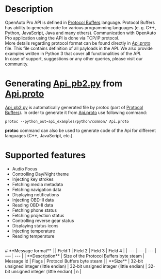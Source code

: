 # **Description**
OpenAuto Pro API is defined in [Protocol Buffers](https://developers.google.com/protocol-buffers/docs/overview) language. Protocol Buffers has ability to generate code for various programming languages (e. g. C++, Python, JavaScript, Java and many others). Communication with OpenAuto Pro application using the API is done via TCP/IP protocol.
<br />
More details regarding protocol format can be found directly in [Api.proto](Api.proto) file. This file contains definition of all payloads in the API. We also provide examples written in Python 3 that cover all functionalities of the API.
<br />
In case of support, suggestions or any other queries, please visit our [community](https://www.bluewavestudio.io/community/).
<br />
# **Generating [Api_pb2.py](api_examples/python/common/Api_pb2.py) from [Api.proto](Api.proto)**
[Api_pb2.py](api_examples/python/common/Api_pb2.py) is automatically generated file by protoc (part of [Protocol Buffers](https://developers.google.com/protocol-buffers/docs/overview)). In order to generate it from [Api.proto](Api.proto) use following command:

```console
protoc --python_out=api_examples/python/common/ Api.proto
```

**protoc** command can also be used to generate code of the Api for different languages (C++, JavaScript, etc.).
<br />
# **Supported features**
* Audio Focus
* Controlling Day/Night theme
* Injecting key strokes
* Fetching media metadata
* Fetching navigation data
* Displaying notifications
* Injecting OBD-II data
* Reading OBD-II data
* Fetching phone status
* Fetching projection status
* Controlling reverse gear status
* Displaying status icons
* Injecting temperature
* Reading temperature
<br />
# **Message format**
| | Field 1 | Field 2 | Field 3 | Field 4 |
| --- | --- | --- | --- | --- |
| **Description** | Size of the Protocol Buffers byte steam | Message Id | Flags | Protocol Buffers byte steam |
| **Size** | 32-bit unsigned integer (little endian) | 32-bit unsigned integer (little endian) | 32-bit unsigned integer (little endian) | n |
